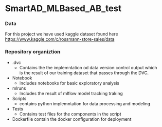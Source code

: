 # SmartAD_MLBased_AB_test


### Data 
For this project we have used kaggle dataset found here https://www.kaggle.com/c/rossmann-store-sales/data


### Repository organiztion 
- .dvc 
    - Contains the  the implemntation od data version control output which is the result of our training dataset that passes through the DVC.
- Notebook 
    - Includes notebooks for basic exploratory analysis 
- mlruns
    - Includes the result of mlflow model tracking traking
- Scripts
    - contains python implemntation for data processing and modeling
- Tests
    - Contains test files for the components in the script 
- Dockerfile contain the docker configuration for  deployment


